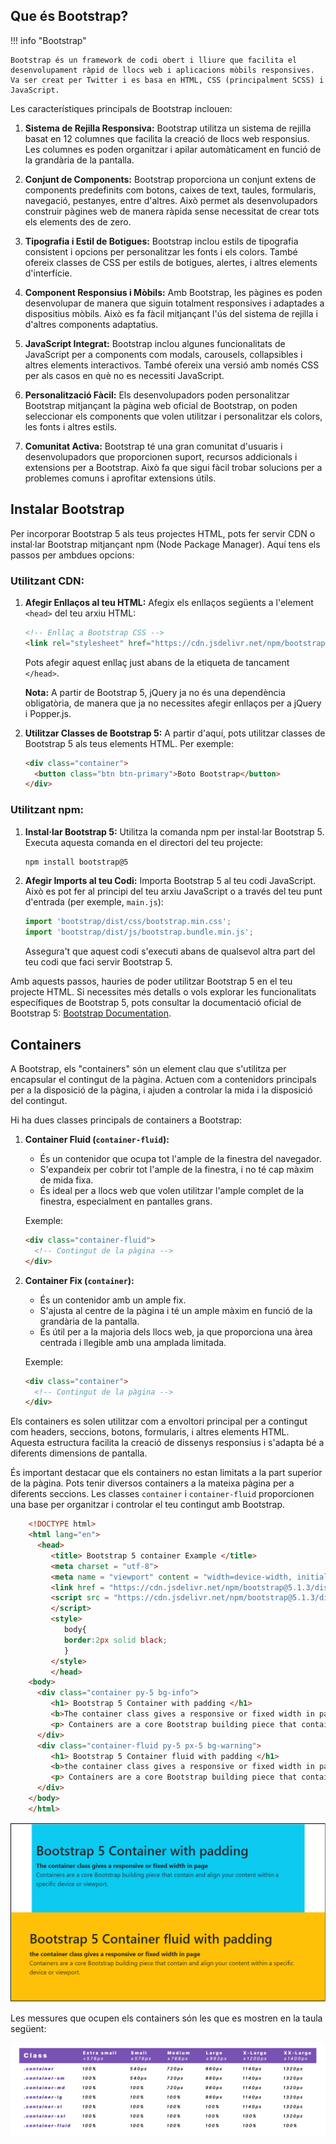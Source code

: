 ## Que és Bootstrap?

!!! info "Bootstrap"

    Bootstrap és un framework de codi obert i lliure que facilita el desenvolupament ràpid de llocs web i aplicacions mòbils responsives. Va ser creat per Twitter i es basa en HTML, CSS (principalment SCSS) i JavaScript.

Les característiques principals de Bootstrap inclouen:

1. **Sistema de Rejilla Responsiva:** Bootstrap utilitza un sistema de rejilla basat en 12 columnes que facilita la creació de llocs web responsius. Les columnes es poden organitzar i apilar automàticament en funció de la grandària de la pantalla.

2. **Conjunt de Components:** Bootstrap proporciona un conjunt extens de components predefinits com botons, caixes de text, taules, formularis, navegació, pestanyes, entre d'altres. Això permet als desenvolupadors construir pàgines web de manera ràpida sense necessitat de crear tots els elements des de zero.

3. **Tipografia i Estil de Botigues:** Bootstrap inclou estils de tipografia consistent i opcions per personalitzar les fonts i els colors. També ofereix classes de CSS per estils de botigues, alertes, i altres elements d'interfície.

4. **Component Responsius i Mòbils:** Amb Bootstrap, les pàgines es poden desenvolupar de manera que siguin totalment responsives i adaptades a dispositius mòbils. Això es fa fàcil mitjançant l'ús del sistema de rejilla i d'altres components adaptatius.

5. **JavaScript Integrat:** Bootstrap inclou algunes funcionalitats de JavaScript per a components com modals, carousels, collapsibles i altres elements interactivos. També ofereix una versió amb només CSS per als casos en què no es necessiti JavaScript.

6. **Personalització Fàcil:** Els desenvolupadors poden personalitzar Bootstrap mitjançant la pàgina web oficial de Bootstrap, on poden seleccionar els components que volen utilitzar i personalitzar els colors, les fonts i altres estils.

7. **Comunitat Activa:** Bootstrap té una gran comunitat d'usuaris i desenvolupadors que proporcionen suport, recursos addicionals i extensions per a Bootstrap. Això fa que sigui fàcil trobar solucions per a problemes comuns i aprofitar extensions útils.

## Instalar Bootstrap

Per incorporar Bootstrap 5 als teus projectes HTML, pots fer servir CDN o instal·lar Bootstrap mitjançant npm (Node Package Manager). Aquí tens els passos per ambdues opcions:

### Utilitzant CDN:

1. **Afegir Enllaços al teu HTML:**
   Afegix els enllaços següents a l'element `<head>` del teu arxiu HTML:

   ```html
   <!-- Enllaç a Bootstrap CSS -->
   <link rel="stylesheet" href="https://cdn.jsdelivr.net/npm/bootstrap@5.3.0/dist/css/bootstrap.min.css" integrity="sha384-DfXdz2htPH0lsSSs5nCTpuj/zy4C+OGpamoFVy38MVBnE+IbbVYUew+OrCXaRkfj" crossorigin="anonymous">
   ```

   Pots afegir aquest enllaç just abans de la etiqueta de tancament `</head>`.

   **Nota:** A partir de Bootstrap 5, jQuery ja no és una dependència obligatòria, de manera que ja no necessites afegir enllaços per a jQuery i Popper.js.

2. **Utilitzar Classes de Bootstrap 5:**
   A partir d'aquí, pots utilitzar classes de Bootstrap 5 als teus elements HTML. Per exemple:

   ```html
   <div class="container">
     <button class="btn btn-primary">Boto Bootstrap</button>
   </div>
   ```

### Utilitzant npm:

1. **Instal·lar Bootstrap 5:**
   Utilitza la comanda npm per instal·lar Bootstrap 5. Executa aquesta comanda en el directori del teu projecte:

   ```bash
   npm install bootstrap@5
   ```

2. **Afegir Imports al teu Codi:**
   Importa Bootstrap 5 al teu codi JavaScript. Això es pot fer al principi del teu arxiu JavaScript o a través del teu punt d'entrada (per exemple, `main.js`):

   ```javascript
   import 'bootstrap/dist/css/bootstrap.min.css';
   import 'bootstrap/dist/js/bootstrap.bundle.min.js';
   ```

   Assegura't que aquest codi s'executi abans de qualsevol altra part del teu codi que faci servir Bootstrap 5.

Amb aquests passos, hauries de poder utilitzar Bootstrap 5 en el teu projecte HTML. Si necessites més detalls o vols explorar les funcionalitats específiques de Bootstrap 5, pots consultar la documentació oficial de Bootstrap 5: [Bootstrap Documentation](https://getbootstrap.com/docs/5.3/getting-started/introduction/).

## Containers

A Bootstrap, els "containers" són un element clau que s'utilitza per encapsular el contingut de la pàgina. Actuen com a contenidors principals per a la disposició de la pàgina, i ajuden a controlar la mida i la disposició del contingut.

Hi ha dues classes principals de containers a Bootstrap:

1. **Container Fluid (`container-fluid`):**
   - És un contenidor que ocupa tot l'ample de la finestra del navegador.
   - S'expandeix per cobrir tot l'ample de la finestra, i no té cap màxim de mida fixa.
   - És ideal per a llocs web que volen utilitzar l'ample complet de la finestra, especialment en pantalles grans.

   Exemple:

   ```html
   <div class="container-fluid">
     <!-- Contingut de la pàgina -->
   </div>
   ```

2. **Container Fix (`container`):**
   - És un contenidor amb un ample fix.
   - S'ajusta al centre de la pàgina i té un ample màxim en funció de la grandària de la pantalla.
   - És útil per a la majoria dels llocs web, ja que proporciona una àrea centrada i llegible amb una amplada limitada.

   Exemple:

   ```html
   <div class="container">
     <!-- Contingut de la pàgina -->
   </div>
   ```

Els containers es solen utilitzar com a envoltori principal per a contingut com headers, seccions, botons, formularis, i altres elements HTML. Aquesta estructura facilita la creació de dissenys responsius i s'adapta bé a diferents dimensions de pantalla.

És important destacar que els containers no estan limitats a la part superior de la pàgina. Pots tenir diversos containers a la mateixa pàgina per a diferents seccions. Les classes `container` i `container-fluid` proporcionen una base per organitzar i controlar el teu contingut amb Bootstrap.

```html
    <!DOCTYPE html>  
    <html lang="en">  
      <head>  
         <title> Bootstrap 5 container Example </title>  
         <meta charset = "utf-8">  
         <meta name = "viewport" content = "width=device-width, initial-scale=1">  
         <link href = "https://cdn.jsdelivr.net/npm/bootstrap@5.1.3/dist/css/bootstrap.min.css" rel = "stylesheet">  
         <script src = "https://cdn.jsdelivr.net/npm/bootstrap@5.1.3/dist/js/bootstrap.bundle.min.js">  
         </script>  
         <style>  
            body{  
            border:2px solid black;  
            }  
         </style>  
         </head>  
    <body>  
      <div class="container py-5 bg-info">  
         <h1> Bootstrap 5 Container with padding </h1>  
         <b>The container class gives a responsive or fixed width in page </b>  
         <p> Containers are a core Bootstrap building piece that contain and align your content within a specific device or viewport. </p>  
      </div>  
      <div class="container-fluid py-5 px-5 bg-warning">  
         <h1> Bootstrap 5 Container fluid with padding </h1>  
         <b>the container class gives a responsive or fixed width in page </b>  
         <p> Containers are a core Bootstrap building piece that contain and align your content within a specific device or viewport. </p>  
      </div>  
    </body>  
    </html>  
```

![containers](./img/bootstrap-5-containers_exemple.png)

Les messures que ocupen els containers són les que es mostren en la taula següent:

![containers](./img/bootstrap_containers.png)


